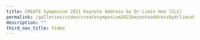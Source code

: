 ```yaml
---
title: CREATE Symposium 2021 Keynote Address by Dr Limin Hee (CLC)
permalink: /galleries/video/createsymposium2021keynoteaddressbydrliminheeclc/
description: ""
third_nav_title: Video
---
```


